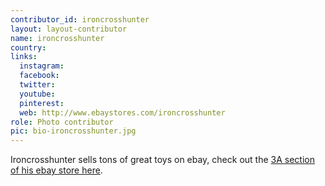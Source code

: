 ```yaml
---
contributor_id: ironcrosshunter
layout: layout-contributor
name: ironcrosshunter
country: 
links:
  instagram: 
  facebook: 
  twitter: 
  youtube:
  pinterest: 
  web: http://www.ebaystores.com/ironcrosshunter
role: Photo contributor
pic: bio-ironcrosshunter.jpg
---
```

Ironcrosshunter sells tons of great toys on ebay, check out the <a href="http://www.ebaystores.com/ironcrosshunter/3A-Ashley-Wood-Threezero-/_i.html?_fsub=504405919&_sid=25805399&_trksid=p4634.c0.m322" target="_blankc">3A section of his ebay store here</a>.